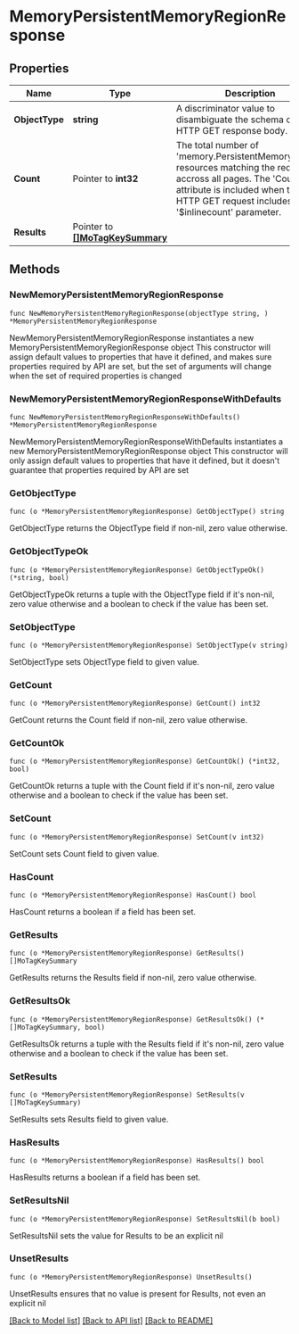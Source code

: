 # MemoryPersistentMemoryRegionResponse

## Properties

Name | Type | Description | Notes
------------ | ------------- | ------------- | -------------
**ObjectType** | **string** | A discriminator value to disambiguate the schema of a HTTP GET response body. | 
**Count** | Pointer to **int32** | The total number of &#39;memory.PersistentMemoryRegion&#39; resources matching the request, accross all pages. The &#39;Count&#39; attribute is included when the HTTP GET request includes the &#39;$inlinecount&#39; parameter. | [optional] 
**Results** | Pointer to [**[]MoTagKeySummary**](mo.TagKeySummary.md) |  | [optional] 

## Methods

### NewMemoryPersistentMemoryRegionResponse

`func NewMemoryPersistentMemoryRegionResponse(objectType string, ) *MemoryPersistentMemoryRegionResponse`

NewMemoryPersistentMemoryRegionResponse instantiates a new MemoryPersistentMemoryRegionResponse object
This constructor will assign default values to properties that have it defined,
and makes sure properties required by API are set, but the set of arguments
will change when the set of required properties is changed

### NewMemoryPersistentMemoryRegionResponseWithDefaults

`func NewMemoryPersistentMemoryRegionResponseWithDefaults() *MemoryPersistentMemoryRegionResponse`

NewMemoryPersistentMemoryRegionResponseWithDefaults instantiates a new MemoryPersistentMemoryRegionResponse object
This constructor will only assign default values to properties that have it defined,
but it doesn't guarantee that properties required by API are set

### GetObjectType

`func (o *MemoryPersistentMemoryRegionResponse) GetObjectType() string`

GetObjectType returns the ObjectType field if non-nil, zero value otherwise.

### GetObjectTypeOk

`func (o *MemoryPersistentMemoryRegionResponse) GetObjectTypeOk() (*string, bool)`

GetObjectTypeOk returns a tuple with the ObjectType field if it's non-nil, zero value otherwise
and a boolean to check if the value has been set.

### SetObjectType

`func (o *MemoryPersistentMemoryRegionResponse) SetObjectType(v string)`

SetObjectType sets ObjectType field to given value.


### GetCount

`func (o *MemoryPersistentMemoryRegionResponse) GetCount() int32`

GetCount returns the Count field if non-nil, zero value otherwise.

### GetCountOk

`func (o *MemoryPersistentMemoryRegionResponse) GetCountOk() (*int32, bool)`

GetCountOk returns a tuple with the Count field if it's non-nil, zero value otherwise
and a boolean to check if the value has been set.

### SetCount

`func (o *MemoryPersistentMemoryRegionResponse) SetCount(v int32)`

SetCount sets Count field to given value.

### HasCount

`func (o *MemoryPersistentMemoryRegionResponse) HasCount() bool`

HasCount returns a boolean if a field has been set.

### GetResults

`func (o *MemoryPersistentMemoryRegionResponse) GetResults() []MoTagKeySummary`

GetResults returns the Results field if non-nil, zero value otherwise.

### GetResultsOk

`func (o *MemoryPersistentMemoryRegionResponse) GetResultsOk() (*[]MoTagKeySummary, bool)`

GetResultsOk returns a tuple with the Results field if it's non-nil, zero value otherwise
and a boolean to check if the value has been set.

### SetResults

`func (o *MemoryPersistentMemoryRegionResponse) SetResults(v []MoTagKeySummary)`

SetResults sets Results field to given value.

### HasResults

`func (o *MemoryPersistentMemoryRegionResponse) HasResults() bool`

HasResults returns a boolean if a field has been set.

### SetResultsNil

`func (o *MemoryPersistentMemoryRegionResponse) SetResultsNil(b bool)`

 SetResultsNil sets the value for Results to be an explicit nil

### UnsetResults
`func (o *MemoryPersistentMemoryRegionResponse) UnsetResults()`

UnsetResults ensures that no value is present for Results, not even an explicit nil

[[Back to Model list]](../README.md#documentation-for-models) [[Back to API list]](../README.md#documentation-for-api-endpoints) [[Back to README]](../README.md)


